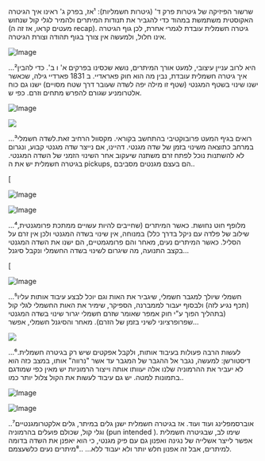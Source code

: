 
שרשור הפיזיקה של גיטרות פרק ד' (גיטרות חשמליות): ¹אז, בפרק ג' ראינו איך הגיטרה האקוסטית משתמשת במהוד כדי להגביר את תנודות המיתרים ולהמיר לגלי קול שנחוש (מעטים קראו, אז זה ה recap). גיטרה חשמלית עובדת לגמרי אחרת, לכן גוף הגיטרה אינו חלול, ולמעשה אין צורך בגוף תהודה וצורת הגיטרה.

![Image](https://pbs.twimg.com/media/GUecn5DbIAAqdxW?format=png&name=900x900)


...²היא לרוב עניין עיצובי, למעט אורך המיתרים, נושא שכסינו בפרקים א' ו ב'. כדי להבין איך גיטרה חשמלית עובדת, נבין מה הוא חוק פאראדיי. ב 1831 פארדיי גילה, שכאשר ישנו שינוי בשטף המגנטי (שטף זו מילה יפה לשדה שעובר דרך שטח מסויים) ישנו גם כוח אלטרומניע שגורם להפרש מתחים וזרם. כפי ש.



![Image](https://pbs.twimg.com/media/GUecoOLa8AAo11w?format=jpg&name=small)



![](https://pbs.twimg.com/tweet_video_thumb/GUecoVSXAAAPtTs.jpg)



...³רואים בגיף המעט פרובוקטיבי בהתחשב בקוראי. מקסוול הרחיב זאת.לשדה חשמלי במרחב כתוצאה משינוי בזמן של שדה מגנטי. דהיינו, אם נייצר שדה מגנטי קבוע, ונגרום לא להשתנות נוכל לפתח זרם משתנה שיעקוב אחר השינוי הזמני של השדה המגנטי. בגיטרה חשמלית יש את ה pickups, הם בעצם מגנטים מסביבם..

[

![Image](https://pbs.twimg.com/media/GUectCjaEAAuIPT?format=jpg&name=small)



![Image](https://pbs.twimg.com/media/GUectGca8AI1z8_?format=jpg&name=small)




...⁴מלופף חוט נחושת. כאשר המיתרים (שחייבים להיות עשויים ממתכת פרומגנטית, שילוב של פלדה עם ניקל בדרך כלל) במנוחה, אין שינוי בשדה המגנטי ולכן אין זרם על הסליל. כאשר המיתרים נעים, מאחר והם פרומגמטיים, הם ישנו את השדה המגנטי בקצב התנועה, מה שיגרום לשינוי בשדה החשמלי ונקבל סיגנל...

[

![Image](https://pbs.twimg.com/media/GUectpCWoAAmizc?format=jpg&name=small)

 
...⁵חשמלי שיולך למגבר חשמלי, שיגביר את האות וגם יוכל לבצע עיבוד אותות עליו (תכף נגיע לזה) ולבסוף יעבור לממברנה, הספיקר, שימיר את האות החשמלי לגלי קול (בתהליך הפוך ע"י חוק אמפר שאומר שזרם חשמלי יגרור שינוי בשדה המגנטי שפרופרציוני לשיני בזמן של הזרם). מאחר והסיגנל חשמלי, אפשר...

![](https://pbs.twimg.com/tweet_video_thumb/GUect7ya8AEiq5B.jpg)



...⁶לעשות הרבה פעולות בעיבוד אותות, ולקבל אפקטים שיש רק בגיטרה חשמלית. דיסטורשן: למעשה, נגבר אל ההגבר של המגבר עד אשר "נרווה" אותו, במצב כזה הוא לא יעביר את ההרמוניה שלנו אלה יעוותו אותה וייצור הרמוניות יש מאין כפי שמודגם בתמונות למטה. יש גם עיבוד לעשות את הקול צלול יותר כמו..

 

![Image](https://pbs.twimg.com/media/GUecurcXQAEyGkY?format=jpg&name=900x900)



![Image](https://pbs.twimg.com/media/GUecuqLbEAAgDkH?format=png&name=small)



..⁷אוברסמפלינג ועוד ועוד. אז בגיטרה חשמלית ישנן גלים במיתר, גלים אלקטרומגנטיים וגלי קול, שכולם פועלים בהרמוניה (pun intended ). שימו לב, שבגיטרה חשמלית אפשר לייצר אשלייה של נגינה ואפנון גם עם פיק מגנטי, כי הוא יאפנן את השדה בדומה למיתרים, אבל זה אפנון חלש יותר ולא יעבוד ללא...
..⁸מיתרים נעים כלשעצמם.